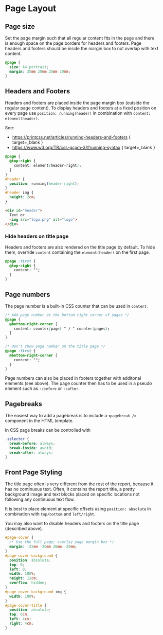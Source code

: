 # Page Layout

## Page size
Set the page margin such that all regular content fits in the page and there is enough space on the page borders for headers and footers.
Page headers and footers should be inside the margin box to not overlap with text content.

```css
@page {
  size: A4 portrait;
  margin: 35mm 20mm 25mm 20mm;
}
```

## Headers and Footers
Headers and footers are placed inside the page margin box (outside the regular page content).
To display headers and footers at a fixed position on every page use `position: running(header)` in combination with `content: element(header)`.

See:

* https://printcss.net/articles/running-headers-and-footers { target=_blank }
* https://www.w3.org/TR/css-gcpm-3/#running-syntax { target=_blank }

```css
@page {
  @top-right {
    content: element(header-right);
  }
}
#header {
  position: running(header-right);
}
#header img {
  height: 2cm;
}
```

```html
<div id="header">
  Text or 
  <img src="logo.png" alt="logo">
</div>
```

### Hide headers on title page
Headers and footers are also rendered on the title page by default.
To hide them, override `content` containing the `element(header)` on the first page.

```css
@page :first {
  @top-right {
    content: "";
  }
}
```



## Page numbers
The page number is a built-in CSS counter that can be used in `content`.
```css
/* Add page number at the bottom right corner of pages */
@page {
  @bottom-right-corner {
    content: counter(page) " / " counter(pages);
  }
}

/* Don't show page number on the title page */
@page :first {
  @bottom-right-corner {
    content: "";
  }
}
```

Page numbers can also be placed in footers together with additonal elements (see above). 
The page counter then has to be used in a pseudo element such as `::before` or `::after`.



## Pagebreaks
The easiest way to add a pagebreak is to include a `<pagebreak />` component in the HTML template.

In CSS page breaks can be controlled with 
```css
.selector {
  break-before: always;
  break-inside: avoid;
  break-after: always;
}
```

## Front Page Styling
The title page often is very different from the rest of the report,
because it has no continuous text.
Often, it contains the report title, a pretty background image and 
text blocks placed on specific locations not following any continuous text flow.

It is best to place element at specific offsets using `position: absolute` in combination with `top/bottom` and `left/right`.

You may also want to disable headers and footers on the title page (described above).

```css
#page-cover {
  /* Use the full page; overlay page margin box */
  margin: -35mm -20mm 26mm -20mm;
}
#page-cover-background {
  position: absolute;
  top: 0;
  left: 0;
  width: 100%;
  height: 12cm;
  overflow: hidden;
}
#page-cover-background img {
  width: 100%;
}
#page-cover-title {
  position: absolute;
  top: 6cm;
  left: 4cm;
  right: 4cm;
}
```
